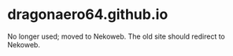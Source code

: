 # dragonaero64.github.io
No longer used; moved to Nekoweb.
The old site should redirect to Nekoweb.
